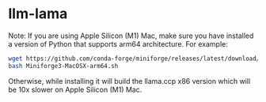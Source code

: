 # llm-lama


Note: If you are using Apple Silicon (M1) Mac, make sure you have installed a version of Python that supports arm64 architecture. For example:
```bash
wget https://github.com/conda-forge/miniforge/releases/latest/download/Miniforge3-MacOSX-arm64.sh
bash Miniforge3-MacOSX-arm64.sh

```
Otherwise, while installing it will build the llama.ccp x86 version which will be 10x slower on Apple Silicon (M1) Mac.

